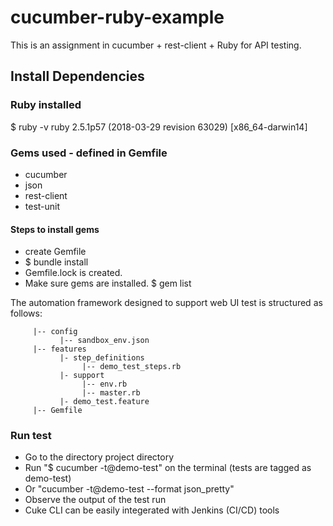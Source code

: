 # cucumber-ruby-example

This is an assignment in cucumber + rest-client + Ruby for API testing. 

## Install Dependencies

### Ruby installed		
$ ruby -v 
ruby 2.5.1p57 (2018-03-29 revision 63029) [x86_64-darwin14]

### Gems used - defined in Gemfile
 * cucumber
 * json
 * rest-client
 * test-unit
 
#### Steps to install gems
 * create Gemfile
 * $ bundle install
 * Gemfile.lock is created.
 * Make sure gems are installed. $ gem list 

The automation framework designed to support web UI test is structured as follows:
```  
     |-- config
           |-- sandbox_env.json
     |-- features
           |- step_definitions
                |-- demo_test_steps.rb
           |- support
                |-- env.rb
                |-- master.rb
           |- demo_test.feature
     |-- Gemfile      
```
### Run test
* Go to the directory project directory
* Run "$ cucumber -t@demo-test" on the terminal (tests are tagged as demo-test)
* Or "cucumber -t@demo-test --format json_pretty"
* Observe the output of the test run
* Cuke CLI can be easily integerated with Jenkins (CI/CD) tools
